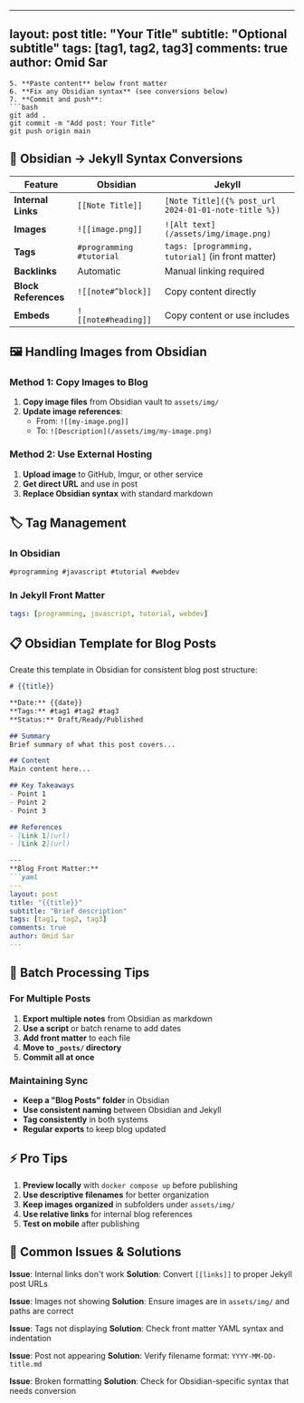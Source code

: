 
---
layout: post
title: "Your Title"
subtitle: "Optional subtitle"
tags: [tag1, tag2, tag3]
comments: true
author: Omid Sar
---
```
5. **Paste content** below front matter
6. **Fix any Obsidian syntax** (see conversions below)
7. **Commit and push**:
```bash
git add .
git commit -m "Add post: Your Title"
git push origin main
```

## 📝 Obsidian → Jekyll Syntax Conversions

| Feature | Obsidian | Jekyll |
|---------|----------|--------|
| **Internal Links** | `[[Note Title]]` | `[Note Title]({% post_url 2024-01-01-note-title %})` |
| **Images** | `![[image.png]]` | `![Alt text](/assets/img/image.png)` |
| **Tags** | `#programming #tutorial` | `tags: [programming, tutorial]` (in front matter) |
| **Backlinks** | Automatic | Manual linking required |
| **Block References** | `![[note#^block]]` | Copy content directly |
| **Embeds** | `![[note#heading]]` | Copy content or use includes |

## 🖼️ Handling Images from Obsidian

### Method 1: Copy Images to Blog
1. **Copy image files** from Obsidian vault to `assets/img/`
2. **Update image references**:
   - From: `![[my-image.png]]`
   - To: `![Description](/assets/img/my-image.png)`

### Method 2: Use External Hosting
1. **Upload image** to GitHub, Imgur, or other service
2. **Get direct URL** and use in post
3. **Replace Obsidian syntax** with standard markdown

## 🏷️ Tag Management

### In Obsidian
```markdown
#programming #javascript #tutorial #webdev
```

### In Jekyll Front Matter
```yaml
tags: [programming, javascript, tutorial, webdev]
```

## 📋 Obsidian Template for Blog Posts

Create this template in Obsidian for consistent blog post structure:

```markdown
# {{title}}

**Date:** {{date}}
**Tags:** #tag1 #tag2 #tag3
**Status:** Draft/Ready/Published

## Summary
Brief summary of what this post covers...

## Content
Main content here...

## Key Takeaways
- Point 1
- Point 2
- Point 3

## References
- [Link 1](url)
- [Link 2](url)

---
**Blog Front Matter:**
```yaml
---
layout: post
title: "{{title}}"
subtitle: "Brief description"
tags: [tag1, tag2, tag3]
comments: true
author: Omid Sar
---
```


## 🔄 Batch Processing Tips

### For Multiple Posts
1. **Export multiple notes** from Obsidian as markdown
2. **Use a script** or batch rename to add dates
3. **Add front matter** to each file
4. **Move to `_posts/` directory**
5. **Commit all at once**

### Maintaining Sync
- **Keep a "Blog Posts" folder** in Obsidian
- **Use consistent naming** between Obsidian and Jekyll
- **Tag consistently** in both systems
- **Regular exports** to keep blog updated

## ⚡ Pro Tips

1. **Preview locally** with `docker compose up` before publishing
2. **Use descriptive filenames** for better organization
3. **Keep images organized** in subfolders under `assets/img/`
4. **Use relative links** for internal blog references
5. **Test on mobile** after publishing

## 🚨 Common Issues & Solutions

**Issue**: Internal links don't work
**Solution**: Convert `[[links]]` to proper Jekyll post URLs

**Issue**: Images not showing
**Solution**: Ensure images are in `assets/img/` and paths are correct

**Issue**: Tags not displaying
**Solution**: Check front matter YAML syntax and indentation

**Issue**: Post not appearing
**Solution**: Verify filename format: `YYYY-MM-DD-title.md`

**Issue**: Broken formatting
**Solution**: Check for Obsidian-specific syntax that needs conversion 